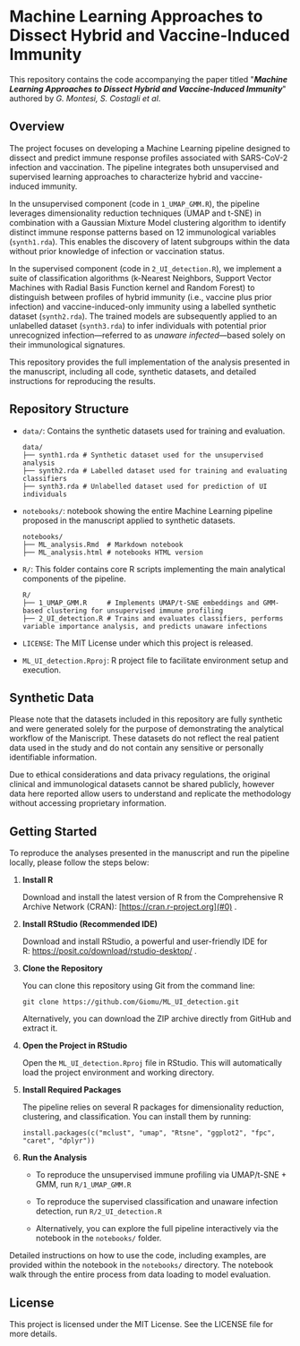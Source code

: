 # Machine Learning Approaches to Dissect Hybrid and Vaccine-Induced Immunity

This repository contains the code accompanying the paper titled "***Machine Learning Approaches to Dissect Hybrid and Vaccine-Induced Immunity***" authored by *G. Montesi, S. Costagli et al*.

## Overview

The project focuses on developing a Machine Learning pipeline designed to dissect and predict immune response profiles associated with SARS-CoV-2 infection and vaccination. The pipeline integrates both unsupervised and supervised learning approaches to characterize hybrid and vaccine-induced immunity.

In the unsupervised component (code in `1_UMAP_GMM.R`), the pipeline leverages dimensionality reduction techniques (UMAP and t-SNE) in combination with a Gaussian Mixture Model clustering algorithm to identify distinct immune response patterns based on 12 immunological variables (`synth1.rda`). This enables the discovery of latent subgroups within the data without prior knowledge of infection or vaccination status.

In the supervised component (code in `2_UI_detection.R`), we implement a suite of classification algorithms (k-Nearest Neighbors, Support Vector Machines with Radial Basis Function kernel and Random Forest) to distinguish between profiles of hybrid immunity (i.e., vaccine plus prior infection) and vaccine-induced-only immunity using a labelled synthetic dataset (`synth2.rda`). The trained models are subsequently applied to an unlabelled dataset (`synth3.rda`) to infer individuals with potential prior unrecognized infection—referred to as *unaware infected*—based solely on their immunological signatures.

This repository provides the full implementation of the analysis presented in the manuscript, including all code, synthetic datasets, and detailed instructions for reproducing the results.

## Repository Structure

-   `data/`: Contains the synthetic datasets used for training and evaluation.

    ```{bash}
    data/
    ├── synth1.rda # Synthetic dataset used for the unsupervised analysis
    ├── synth2.rda # Labelled dataset used for training and evaluating classifiers 
    ├── synth3.rda # Unlabelled dataset used for prediction of UI individuals
    ```

-   `notebooks/`: notebook showing the entire Machine Learning pipeline proposed in the manuscript applied to synthetic datasets.

    ```{bash}
    notebooks/
    ├── ML_analysis.Rmd  # Markdown notebook 
    ├── ML_analysis.html # notebooks HTML version
    ```

-   `R/`: This folder contains core R scripts implementing the main analytical components of the pipeline.

    ```{bash}
    R/
    ├── 1_UMAP_GMM.R     # Implements UMAP/t-SNE embeddings and GMM-based clustering for unsupervised immune profiling
    ├── 2_UI_detection.R # Trains and evaluates classifiers, performs variable importance analysis, and predicts unaware infections
    ```

-   `LICENSE`: The MIT License under which this project is released.

-   `ML_UI_detection.Rproj`: R project file to facilitate environment setup and execution.

## Synthetic Data

Please note that the datasets included in this repository are fully synthetic and were generated solely for the purpose of demonstrating the analytical workflow of the Maniscript. These datasets do not reflect the real patient data used in the study and do not contain any sensitive or personally identifiable information.

Due to ethical considerations and data privacy regulations, the original clinical and immunological datasets cannot be shared publicly, however data here reported allow users to understand and replicate the methodology without accessing proprietary information.

## Getting Started

To reproduce the analyses presented in the manuscript and run the pipeline locally, please follow the steps below:

1.  **Install R**

    Download and install the latest version of R from the Comprehensive R Archive Network (CRAN): [https://cran.r-project.org](#0) .

2.  **Install RStudio (Recommended IDE)**

    Download and install RStudio, a powerful and user-friendly IDE for R: <https://posit.co/download/rstudio-desktop/> .

3.  **Clone the Repository**

    You can clone this repository using Git from the command line:

    ```{bash}
    git clone https://github.com/Giomu/ML_UI_detection.git
    ```

    Alternatively, you can download the ZIP archive directly from GitHub and extract it.

4.  **Open the Project in RStudio**

    Open the `ML_UI_detection.Rproj` file in RStudio. This will automatically load the project environment and working directory.

5.  **Install Required Packages**

    The pipeline relies on several R packages for dimensionality reduction, clustering, and classification. You can install them by running:

    ```{r}
    install.packages(c("mclust", "umap", "Rtsne", "ggplot2", "fpc", "caret", "dplyr"))
    ```

6.  **Run the Analysis**

    -   To reproduce the unsupervised immune profiling via UMAP/t-SNE + GMM, run `R/1_UMAP_GMM.R`

    -   To reproduce the supervised classification and unaware infection detection, run `R/2_UI_detection.R`

    -   Alternatively, you can explore the full pipeline interactively via the notebook in the `notebooks/` folder.

Detailed instructions on how to use the code, including examples, are provided within the notebook in the `notebooks/` directory. The notebook walk through the entire process from data loading to model evaluation.

## License

This project is licensed under the MIT License. See the LICENSE file for more details.
